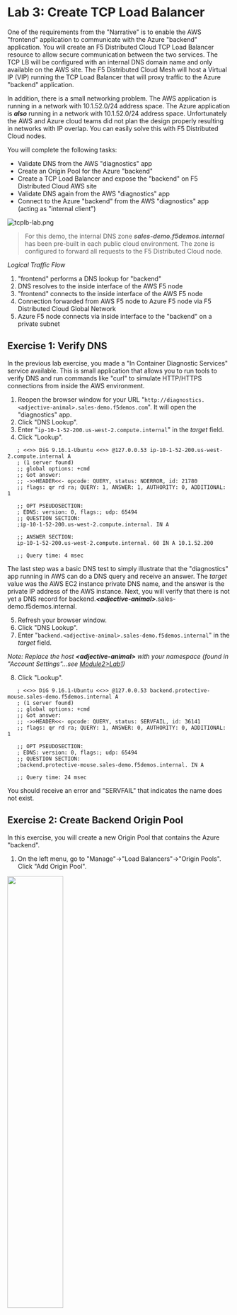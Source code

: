 Lab 3: Create TCP Load Balancer
===============================

One of the requirements from the "Narrative" is to enable the AWS "frontend" application to communicate with the Azure "backend" application. You will create an F5 Distributed Cloud TCP Load Balancer resource to allow secure communication between the two services. The TCP LB will be configured with an internal DNS domain name and only available on the AWS site. The F5 Distributed Cloud Mesh will host a Virtual IP (VIP) running the TCP Load Balancer that will proxy traffic to the Azure "backend" application.

In addition, there is a small networking problem. The AWS application is running in a network with 10.1.52.0/24 address space. The Azure application is ***also*** running in a network with 10.1.52.0/24 address space. Unfortunately the AWS and Azure cloud teams did not plan the design properly resulting in networks with IP overlap. You can easily solve this with F5 Distributed Cloud nodes.

You will complete the following tasks:
- Validate DNS from the AWS "diagnostics" app
- Create an Origin Pool for the Azure "backend"
- Create a TCP Load Balancer and expose the "backend" on F5 Distributed Cloud AWS site
- Validate DNS again from the AWS "diagnostics" app
- Connect to the Azure "backend" from the AWS "diagnostics" app (acting as "internal client")

![tcplb-lab.png](../images/tcplb-lab.png)

> For this demo, the internal DNS zone ***sales-demo.f5demos.internal*** has been pre-built in each public cloud environment. The zone is configured to forward all requests to the F5 Distributed Cloud node.

*Logical Traffic Flow*
1. "frontend" performs a DNS lookup for "backend"
2. DNS resolves to the inside interface of the AWS F5 node
3. "frontend" connects to the inside interface of the AWS F5 node
4. Connection forwarded from AWS F5 node to Azure F5 node via F5 Distributed Cloud Global Network
5. Azure F5 node connects via inside interface to the "backend" on a private subnet

Exercise 1: Verify DNS
---------------------------------------------------

In the previous lab exercise, you made a "In Container Diagnostic Services" service available. This is small application that allows you to run tools to verify DNS and run commands like "curl" to simulate HTTP/HTTPS connections from inside the AWS environment.

1. Reopen the browser window for your URL "`http://diagnostics.<adjective-animal>.sales-demo.f5demos.com`". It will open the "diagnostics" app.
2. Click "DNS Lookup".
3. Enter "`ip-10-1-52-200.us-west-2.compute.internal`" in the *target* field.
4. Click "Lookup".

```
   ; <<>> DiG 9.16.1-Ubuntu <<>> @127.0.0.53 ip-10-1-52-200.us-west-2.compute.internal A
   ; (1 server found)
   ;; global options: +cmd
   ;; Got answer:
   ;; ->>HEADER<<- opcode: QUERY, status: NOERROR, id: 21780
   ;; flags: qr rd ra; QUERY: 1, ANSWER: 1, AUTHORITY: 0, ADDITIONAL: 1

   ;; OPT PSEUDOSECTION:
   ; EDNS: version: 0, flags:; udp: 65494
   ;; QUESTION SECTION:
   ;ip-10-1-52-200.us-west-2.compute.internal. IN A

   ;; ANSWER SECTION:
   ip-10-1-52-200.us-west-2.compute.internal. 60 IN A 10.1.52.200

   ;; Query time: 4 msec
```

The last step was a basic DNS test to simply illustrate that the "diagnostics" app running in AWS can do a DNS query and receive an answer. The *target* value was the AWS EC2 instance private DNS name, and the answer is the private IP address of the AWS instance. Next, you will verify that there is not yet a DNS record for backend.***\<adjective-animal\>***.sales-demo.f5demos.internal.

5. Refresh your browser window.
6. Click "DNS Lookup".
7. Enter "`backend.<adjective-animal>.sales-demo.f5demos.internal`" in the *target* field.

*Note: Replace the host **\<adjective-animal\>** with your namespace (found in "Account Settings"...see [Module2>Lab1](lab1.md))*

8. Click "Lookup".

```
   ; <<>> DiG 9.16.1-Ubuntu <<>> @127.0.0.53 backend.protective-mouse.sales-demo.f5demos.internal A
   ; (1 server found)
   ;; global options: +cmd
   ;; Got answer:
   ;; ->>HEADER<<- opcode: QUERY, status: SERVFAIL, id: 36141
   ;; flags: qr rd ra; QUERY: 1, ANSWER: 0, AUTHORITY: 0, ADDITIONAL: 1

   ;; OPT PSEUDOSECTION:
   ; EDNS: version: 0, flags:; udp: 65494
   ;; QUESTION SECTION:
   ;backend.protective-mouse.sales-demo.f5demos.internal. IN A

   ;; Query time: 24 msec
```

You should receive an error and "SERVFAIL" that indicates the name does not exist.

Exercise 2: Create Backend Origin Pool
---------------------------------------------------

In this exercise, you will create a new Origin Pool that contains the Azure "backend".

1. On the left menu, go to "Manage"->"Load Balancers"->"Origin Pools". Click "Add Origin Pool".

<img src=../images/menu-origin-pool.png width="50%">

2. Enter the following variables in the *Metadata* section:

| Variable | Value |
| --- | --- |
| Origin Pool Name | backend |

3. Click on "Add Item" under Origin Servers.

4. Enter the following information:

| Variable | Value |
| --- | --- |
| Select Type of Origin Server | IP address of Origin Server on given Sites |
| IP | 10.1.52.200 |
| Site | system/q2lw-azure-c8e4 |
| Select Network on the site | Inside Network |

<img src=../images/pool-azure-private.png width="50%">

> Notice the 10.1.52.200 IP overlap!!!

5. Click "Apply" to return to the previous screen.
6. Enter "80" for the *Port*.
7. Under the *Health Checks* section, click "Add Item".
8. Click the *Health Check object* dropdown list and choose "Add Item".
9. Enter the following variables in the *Metadata* section:

| Variable | Value |
| --- | --- |
| Name | tcp |
| Health Check | TCP HealthCheck |

10. Click "Continue".
11. Click "Save and Exit" to create the Origin Pool.

Exercise 3: Create Backend TCP Load Balancer
---------------------------------------------------

In this exercise, you will create an F5 Distributed Cloud TCP Load Balancer for the Azure "backend" with an internal domain name and only accessible from the AWS site.

1. On the left menu, go to "Manage"->"Load Balancers"->"TCP Load Balancers". Click "Add TCP Load Balancer".

<img src=../images/menu_tcp_lb.png width="50%">

2. Click "Add Item" in the *Basic Configuration* section.

3. Enter the following information:

| Variable | Value |
| --- | --- |
| Name | backend |
| Domains | backend.***\<adjective-animal\>***.sales-demo.f5demos.internal |
| Listen Port | 80 |
| SNI and Default LB choice | No SNI |
| Automatically Manage DNS Records | No/Uncheck |
| Where to Advertise the VIP | Advertise Custom |

> My demo ephemeral namespace is "***protective-mouse***". Therefore my domain is "backend.***protective-mouse***.sales-demo.f5demos.internal".

4. Under the *Origin Pools* section, click "Add Item".
5. The method for "Select Origin Pool Method" should be "Origin Pool". Under the "Origin Pool" dropdown menu, select the "backend" you created earlier.
6. Click "Apply" to return to the previous screen.
7. Under *Advertise Custom*, click "Configure".
8. Click "Add Item".
9. Enter the following information:

| Variable | Value |
| --- | --- |
| Select Where to Advertise | Site |
| Site Network | Inside Network |
| Site Reference | system/q2lw-aws-c8e4 |

<img src=../images/tcp_lb_advertise.png width="50%">

> Note: This is only advertised on the AWS site.

10. Click "Apply" to return to the previous screen.
11. Click "Apply" again to return to *TCP Load Balancer* configuration page.

<img src=../images/tcp_lb_config.png width="75%">

12. Click "Save and Exit" to create the TCP Load Balancer.

Exercise 4: Verify DNS Again
---------------------------------------------------

The F5 Distributed Cloud gateway provides a recursive DNS resolver. You can either point a client directly at the gateway or forward DNS queries that you would like F5 Distributed Cloud nodes to process.

> For this demo, the internal DNS zone ***sales-demo.f5demos.internal*** has been pre-built in each public cloud environment. The zone is configured to forward all requests to the F5 Distributed Cloud node.

1. Reopen the browser window for your URL "`http://diagnostics.<adjective-animal>.sales-demo.f5demos.com`". It will open the "diagnostics" app.
2. Click "DNS Lookup".
3. Enter "`backend.<adjective-animal>.sales-demo.f5demos.internal`" in the *target* field.

*Note: Replace the host **\<adjective-animal\>** with your namespace (found in "Account Settings"...see [Module2>Lab1](lab1.md))*

4. Click "Lookup".

```
   ; <<>> DiG 9.16.1-Ubuntu <<>> @127.0.0.53 backend.protective-mouse.sales-demo.f5demos.internal A
   ; (1 server found)
   ;; global options: +cmd
   ;; Got answer:
   ;; ->>HEADER<<- opcode: QUERY, status: NOERROR, id: 5847
   ;; flags: qr rd ra; QUERY: 1, ANSWER: 1, AUTHORITY: 0, ADDITIONAL: 1

   ;; OPT PSEUDOSECTION:
   ; EDNS: version: 0, flags:; udp: 65494
   ;; QUESTION SECTION:
   ;backend.protective-mouse.sales-demo.f5demos.internal. IN A

   ;; ANSWER SECTION:
   backend.protective-mouse.sales-demo.f5demos.internal. 300 IN A 10.1.20.39

   ;; Query time: 0 msec
```

You should no longer get an error. In this example, the domain name "backend.protective-mouse.sales-demo.f5demos.internal" resolves internally to the IP address of the F5 Distributed Cloud node internal interface.

Exercise 5: Connect to the Backend
---------------------------------------------------

In this exercise, you will emulate how a distributed application can access a resource that resides in another remote network via the F5 Distributed Cloud Global Network.

1. Reopen the browser window for your URL "`http://diagnostics.<adjective-animal>.sales-demo.f5demos.com`". It will open the "diagnostics" app.
2. Click on "Run Command".
3. Enter "`curl -s http://backend.<adjective-animal>.sales-demo.f5demos.internal`" in the field.

*Note: Replace the host **\<adjective-animal\>** with your namespace (found in "Account Settings"...see [Module2>Lab1](lab1.md))*

4. Click on "Run Command".

```
   ================================================
    ___ ___   ___                    _
   | __| __| |   \ ___ _ __  ___    /_\  _ __ _ __
   | _||__ \ | |) / -_) '  \/ _ \  / _ \| '_ \ '_ \
   |_| |___/ |___/\___|_|_|_\___/ /_/ \_\ .__/ .__/
                                         |_|  |_|
   ================================================

         Node Name: Q2 Learning Week (Azure)
        Short Name: q2lw-webserver-c8e4

         Server IP: 10.1.52.200
       Server Port: 80

         Client IP: 10.1.20.4
       Client Port: 51226

   Client Protocol: HTTP
    Request Method: GET
       Request URI: /

       host_header: backend.protective-mouse.sales-demo.f5demos.internal
        user-agent: curl/7.68.0

   command completed with return code:0
```

You will see an output and node name of "Q2 Learning Week (Azure)". This is the "backend" application. The "Server IP" of 10.1.52.200 is the Azure "backend". The "Client IP" of 10.1.20.4 is the internal IP address of the F5 Distributed Cloud node in Azure. Traffic leaves the AWS site, traverses the F5 Distributed Cloud Global Network, then reaches the Azure site where the F5 node is performing SNAT to reach the target. Also pay attention to the "host_header" value at the bottom with full name.

Next, try repeating the same command with the private IP address of the F5 Distributed Cloud node in AWS. This is the IP address you retrieved in Exercise 4.

5. Click on "Run Command".
6. Enter "`curl -s http://10.1.20.39`".
7. Click on "Run Command".

```
   ================================================
    ___ ___   ___                    _
   | __| __| |   \ ___ _ __  ___    /_\  _ __ _ __
   | _||__ \ | |) / -_) '  \/ _ \  / _ \| '_ \ '_ \
   |_| |___/ |___/\___|_|_|_\___/ /_/ \_\ .__/ .__/
                                         |_|  |_|
   ================================================

         Node Name: Q2 Learning Week (Azure)
        Short Name: q2lw-webserver-c8e4

         Server IP: 10.1.52.200
       Server Port: 80

         Client IP: 10.1.20.4
       Client Port: 51272

   Client Protocol: HTTP
    Request Method: GET
       Request URI: /

       host_header: 10.1.20.39
        user-agent: curl/7.68.0

   command completed with return code:0
```

The previous test will also be successful. However if the load balancer resources were configured to use SNI, then the previous test would result in an error. This is because F5 Distributed Cloud would be expecting an SNI value. As a result, this allows you to re-use the same IP address for multiple different services using Host Header or SNI values.

Summary
---------------------------------------------------

This concludes the lab, and you have successfully demonstrated how to solve Multi-Cloud Networking with the use of F5 Distributed Cloud. This lab utilized layer 7 application technology like HTTP and TCP Load Balancers to establish connectivity to remote networks. You setup a "frontend" app running in AWS and securely connected to the "backend" app running in Azure. At the same time, you illustrated that IP overlap can be solved by deploying and using F5 Distributed Cloud nodes in customer networks.

It is also possible to use layer 3 networking over the F5 Distributed Cloud Global Network to provide routed connectivity between networks (requires non-overlapping IP addresses). If you are interested in learning more about Global Networks, you can use the following Distributed Cloud simulator: https://simulator.f5.com/s/cloud2cloud_via_sites

Thank you for completing the lab!
